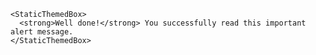     <StaticThemedBox>
      <strong>Well done!</strong> You successfully read this important alert message.
    </StaticThemedBox>
